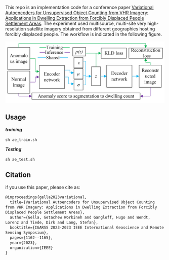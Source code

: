 This repo is an implementation code for a conference paper [Variational Autoencoders for Unsupervised Object Counting from VHR Imagery: Applications in Dwelling Extraction from Forcibly Displaced People Settlement Areas](https://ieeexplore.ieee.org/abstract/document/10281849). The experiment used multisource, multi-site very high-resolution satellite imagery obtained from different geographies hosting forcibly displaced people. The workflow is indicated in the following figure.

![Workflow](https://github.com/HGangloff/getch-geohum/blob/main/workflow.png)


## Usage 

***training***

```sh ae_train.sh```

***Testing***

``` sh ae_test.sh ```


## Citation
if you use this paper, please cite as:
``` 
@inproceedings{gella2023variational,
  title={Variational Autoencoders for Unsupervised Object Counting from VHR Imagery: Applications in Dwelling Extraction from Forcibly Displaced People Settlement Areas},
  author={Gella, Getachew Workineh and Gangloff, Hugo and Wendt, Lorenz and Tiede, Dirk and Lang, Stefan},
  booktitle={IGARSS 2023-2023 IEEE International Geoscience and Remote Sensing Symposium},
  pages={1162--1165},
  year={2023},
  organization={IEEE}
}
```

